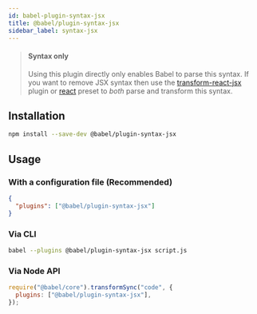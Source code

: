 ```yaml
---
id: babel-plugin-syntax-jsx
title: @babel/plugin-syntax-jsx
sidebar_label: syntax-jsx
---
```


> #### Syntax only
>
> Using this plugin directly only enables Babel to parse this syntax. If you want to remove JSX syntax then use the [transform-react-jsx](plugin-transform-react-jsx.md) plugin or [react](preset-react.md) preset to _both_ parse and transform this syntax.

## Installation

```sh
npm install --save-dev @babel/plugin-syntax-jsx
```

## Usage

### With a configuration file (Recommended)

```json
{
  "plugins": ["@babel/plugin-syntax-jsx"]
}
```

### Via CLI

```sh
babel --plugins @babel/plugin-syntax-jsx script.js
```

### Via Node API

```javascript
require("@babel/core").transformSync("code", {
  plugins: ["@babel/plugin-syntax-jsx"],
});
```
